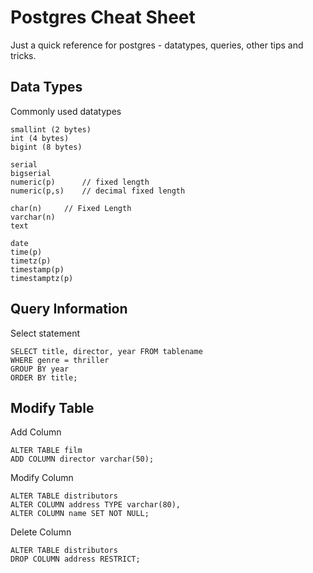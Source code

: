 # Postgres Cheat Sheet

Just a quick reference for postgres - datatypes, queries, other tips and tricks.

## Data Types
Commonly used datatypes

	smallint (2 bytes)
	int (4 bytes)
	bigint (8 bytes)

	serial
    bigserial
    numeric(p)		// fixed length
	numeric(p,s)	// decimal fixed length

    char(n)		// Fixed Length
    varchar(n)
    text

	date
    time(p)
    timetz(p)
    timestamp(p)
    timestamptz(p)

## Query Information
Select statement

	SELECT title, director, year FROM tablename
	WHERE genre = thriller
	GROUP BY year
	ORDER BY title;

## Modify Table
Add Column

	ALTER TABLE film
    ADD COLUMN director varchar(50);

Modify Column

	ALTER TABLE distributors
    ALTER COLUMN address TYPE varchar(80),
    ALTER COLUMN name SET NOT NULL;

Delete Column

	ALTER TABLE distributors
    DROP COLUMN address RESTRICT;